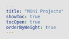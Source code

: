 ```yaml
---
title: "Mini Projects"
showToc: true
tocOpen: true
orderByWeight: true
---
```


<style>
body {
    background-image: url('/img/test3.svg');
    background-size: cover;
    background-position: center;
    background-attachment: fixed;
    background-repeat: no-repeat;
    position: relative;
}

body::before {
    content: '';
    position: fixed;
    top: 0;
    left: 0;
    width: 100%;
    height: 100%;
    background-color: rgba(0, 0, 0, 0.1); /* Dark overlay - adjust opacity */
    z-index: -1;
}

.p-4 {
    background-color: rgba(21, 50, 100, 1);
}

/* Light mode (body has no .dark class) */
body:not(.dark) .article-content,
body:not(.dark) #TableOfContents a {
  color: black;
}

/* Dark mode */
body.dark .article-content,
body.dark #TableOfContents a {
  color: white;
}

.py-1 {
    color: white;
}

.mt-5 {
    margin-bottom: 25px
}

</style>